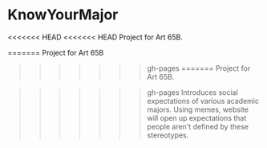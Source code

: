 # KnowYourMajor

<<<<<<< HEAD
<<<<<<< HEAD
Project for Art 65B.

=======
Project for Art 65B
>>>>>>> gh-pages
=======
Project for Art 65B.

>>>>>>> gh-pages
Introduces social expectations of various academic majors. Using memes, website will open up expectations that people aren't defined by these stereotypes.
